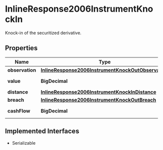 

# InlineResponse2006InstrumentKnockIn

Knock-in of the securitized derivative.

## Properties

Name | Type | Description | Notes
------------ | ------------- | ------------- | -------------
**observation** | [**InlineResponse2006InstrumentKnockOutObservation**](InlineResponse2006InstrumentKnockOutObservation.md) |  |  [optional]
**value** | **BigDecimal** | Value of the knock-in. |  [optional]
**distance** | [**InlineResponse2006InstrumentKnockInDistance**](InlineResponse2006InstrumentKnockInDistance.md) |  |  [optional]
**breach** | [**InlineResponse2006InstrumentKnockOutBreach**](InlineResponse2006InstrumentKnockOutBreach.md) |  |  [optional]
**cashFlow** | **BigDecimal** | Cash flow amount. |  [optional]


## Implemented Interfaces

* Serializable


